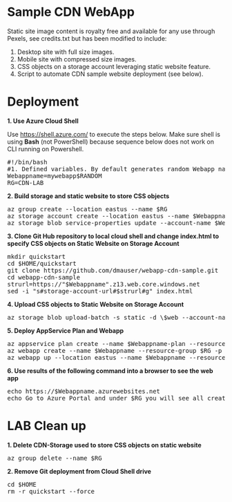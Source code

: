 # Sample CDN WebApp

Static site image content is royalty free and available for any use through Pexels, see credits.txt but has been modified to include:

1) Desktop site with full size images.
2) Mobile site with compressed size images.
3) CSS objects on a storage account leveraging static website feature.
4) Script to automate CDN sample website deployment (see below).

# Deployment
**1. Use Azure Cloud Shell**

Use https://shell.azure.com/ to execute the steps below. Make sure shell is using **Bash** (not PowerShell) because sequence below does not work on CLI running on Powershell.
<pre lang="...">
#!/bin/bash
#1. Defined variables. By default generates random Webapp name on Resource Group CDN-LAB. You may change mywebapp$RANDOM or RG to any name you wish.
Webappname=mywebapp$RANDOM
RG=CDN-LAB
</pre>

**2. Build storage and static website to store CSS objects**
<pre lang="...">
az group create --location eastus --name $RG
az storage account create --location eastus --name $Webappname --resource-group $RG --kind "StorageV2" --sku "Standard_LRS"
az storage blob service-properties update --account-name $Webappname --static-website
</pre>

**3. Clone Git Hub repository to local cloud shell and change index.html to specify CSS objects on Static Website on Storage Account**
<pre lang="...">
mkdir quickstart
cd $HOME/quickstart
git clone https://github.com/dmauser/webapp-cdn-sample.git
cd webapp-cdn-sample
strurl=https://"$Webappname".z13.web.core.windows.net
sed -i "s#storage-account-url#$strurl#g" index.html
</pre>

**4. Upload CSS objects to Static Website on Storage Account**
<pre lang="...">
az storage blob upload-batch -s static -d \$web --account-name $Webappname
</pre>

**5. Deploy AppService Plan and Webapp**
<pre lang="...">
az appservice plan create --name $Webappname-plan --resource-group $RG --sku B1
az webapp create --name $Webappname --resource-group $RG -p $Webappname-plan 
az webapp up --location eastus --name $Webappname --resource-group $RG
</pre>

**6. Use results of the following command into a browser to see the web app**
<pre lang="...">
echo https://$Webappname.azurewebsites.net
echo Go to Azure Portal and under $RG you will see all created resources.
</pre>

# LAB Clean up
**1. Delete CDN-Storage used to store CSS objects on static website**
<pre lang="...">
az group delete --name $RG
</pre>

**2. Remove Git deployment from Cloud Shell drive**
<pre lang="...">
cd $HOME
rm -r quickstart --force
</pre>